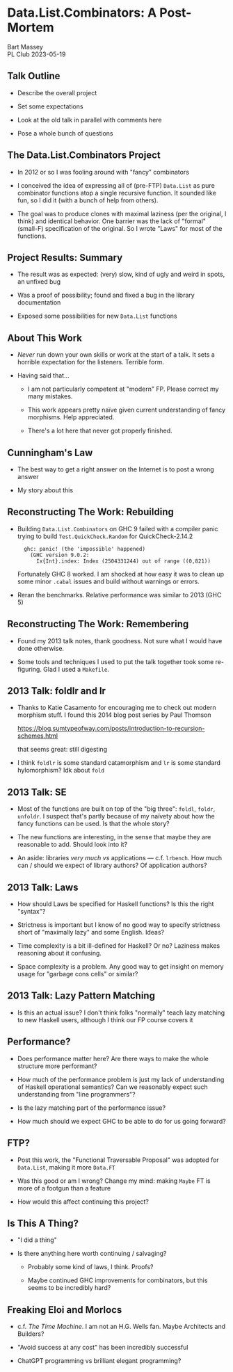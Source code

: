 # Data.List.Combinators: A Post-Mortem
Bart Massey  
PL Club 2023-05-19

## Talk Outline

* Describe the overall project

* Set some expectations

* Look at the old talk in parallel with comments here

* Pose a whole bunch of questions

## The Data.List.Combinators Project

* In 2012 or so I was fooling around with "fancy" combinators
  
* I conceived the idea of expressing all of (pre-FTP)
  `Data.List` as pure combinator functions atop a single
  recursive function. It sounded like fun, so I did it
  (with a bunch of help from others).

* The goal was to produce clones with maximal laziness (per
  the original, I think) and identical behavior. One barrier
  was the lack of "formal" (small-F) specification of the
  original. So I wrote "Laws" for most of the functions.

## Project Results: Summary

* The result was as expected: (very) slow, kind of ugly and
  weird in spots, an unfixed bug
  
* Was a proof of possibility; found and fixed a bug in the library
  documentation 

* Exposed some possibilities for new `Data.List` functions

## About This Work

* *Never* run down your own skills or work at the start of a
  talk. It sets a horrible expectation for the
  listeners. Terrible form.

* Having said that…

  * I am not particularly competent at "modern" FP. Please
    correct my many mistakes.

  * This work appears pretty naïve given current
    understanding of fancy morphisms. Help appreciated.

  * There's a lot here that never got properly finished.

## Cunningham's Law

* The best way to get a right answer on the Internet is to
  post a wrong answer
  
* My story about this

## Reconstructing The Work: Rebuilding

* Building `Data.List.Combinators` on GHC 9 failed with a
  compiler panic trying to build `Test.QuickCheck.Random`
  for QuickCheck-2.14.2

        ghc: panic! (the 'impossible' happened)
          (GHC version 9.0.2:
            Ix{Int}.index: Index (2504331244) out of range ((0,821))

  Fortunately GHC 8 worked. I am shocked at how easy it was
  to clean up some minor `.cabal` issues and build without
  warnings or errors.

* Reran the benchmarks. Relative performance was similar to
  2013 (GHC 5)

## Reconstructing The Work: Remembering

* Found my 2013 talk notes, thank goodness. Not sure what I
  would have done otherwise.

* Some tools and techniques I used to put the talk together
  took some re-figuring. Glad I used a `Makefile`.
  
## 2013 Talk: foldlr and lr

* Thanks to Katie Casamento for encouraging me to check out
  modern morphism stuff. I found this 2014 blog post series
  by Paul Thomson
  
  https://blog.sumtypeofway.com/posts/introduction-to-recursion-schemes.html

  that seems great: still digesting

* I think `foldlr` is some standard catamorphism and `lr` is
  some standard hylomorphism? Idk about `fold`

## 2013 Talk: SE

* Most of the functions are built on top of the "big three":
  `foldl`, `foldr`, `unfoldr`. I suspect that's partly
  because of my naïvety about how the fancy functions can be
  used. Is that the whole story?

* The new functions are interesting, in the sense that maybe
  they are reasonable to add. Should look into it?
  
* An aside: libraries *very much vs* applications — c.f. `lrbench`.
  How much can / should we expect of library authors? Of
  application authors?

## 2013 Talk: Laws

* How should Laws be specified for Haskell functions? Is
  this the right "syntax"?

* Strictness is important but I know of no good way to
  specify strictness short of "maximally lazy" and some
  English. Ideas?

* Time complexity is a bit ill-defined for Haskell? Or no?
  Laziness makes reasoning about it confusing.

* Space complexity is a problem. Any good way to get insight
  on memory usage for "garbage cons cells" or similar?

## 2013 Talk: Lazy Pattern Matching

* Is this an actual issue? I don't think folks "normally" teach
  lazy matching to new Haskell users, although I think our
  FP course covers it

## Performance?

* Does performance matter here? Are there ways to make the
  whole structure more performant?
  
* How much of the performance problem is just my lack of
  understanding of Haskell operational semantics? Can we
  reasonably expect such understanding from "line programmers"?

* Is the lazy matching part of the performance issue?

* How much should we expect GHC to be able to do for us
  going forward?

## FTP?

* Post this work, the "Functional Traversable Proposal" was
  adopted for `Data.List`, making it more `Data.FT`
  
* Was this good or am I wrong? Change my mind: making
  `Maybe` FT is more of a footgun than a feature

* How would this affect continuing this project?

## Is This A Thing?

* "I did a thing"

* Is there anything here worth continuing / salvaging?

  * Probably some kind of laws, I think. Proofs?

  * Maybe continued GHC improvements for combinators, but
    this seems to be incredibly hard?

## Freaking Eloi and Morlocs

* c.f. *The Time Machine*. I am not an H.G. Wells fan. Maybe
  Architects and Builders?

* "Avoid success at any cost" has been incredibly successful

* ChatGPT programming vs brilliant elegant programming?
